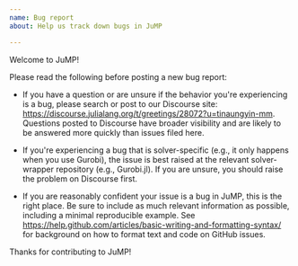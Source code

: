```yaml
---
name: Bug report
about: Help us track down bugs in JuMP

---
```


Welcome to JuMP!

Please read the following before posting a new bug report:

- If you have a question or are unsure if the behavior you're experiencing is a bug, please search or post to our Discourse site: https://discourse.julialang.org/t/greetings/28072?u=tinaungyin-mm. Questions posted to Discourse have broader visibility and are likely to be answered more quickly than issues filed here.

- If you're experiencing a bug that is solver-specific (e.g., it only happens when you use Gurobi), the issue is best raised at the relevant solver-wrapper repository (e.g., Gurobi.jl). If you are unsure, you should raise the problem on Discourse first.

- If you are reasonably confident your issue is a bug in JuMP, this is the right place. Be sure to include as much relevant information as possible, including a minimal reproducible example. See https://help.github.com/articles/basic-writing-and-formatting-syntax/ for background on how to format text and code on GitHub issues.

Thanks for contributing to JuMP!
